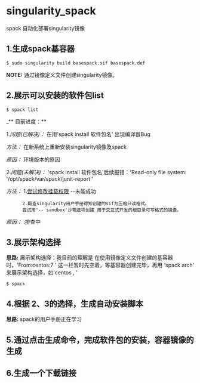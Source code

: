 # singularity_spack
spack 自动化部署singularity镜像

## 1.生成spack基容器 
 
```
$ sudo singularity build basespack.sif basespack.def
```

**NOTE:** 通过镜像定义文件创建singularity镜像。

## 2.展示可以安装的软件包list

```
$ spack list
```

_** 目前进度：**

1.*问题(已解决)：* 在用'spack install 软件包名' 出现编译器Bug 

*方法：* 在新系统上重新安装singularity镜像及spack 

*原因：* 环境版本的原因


2.*问题(未解决)：* 'spack install 软件包名'后续报错：'Read-only file system: '/opt/spack/var/spack/junit-report'' 

*方法：*  1.[尝试修改挂载权限](https://www.cnblogs.com/jxldjsn/p/11337990.html) --未能成功

          2.翻查singularity用户手册得知创建的sif为压缩只读格式。
          尝试用'-- sandbox'沙箱选项创建 用于交互式开发的根目录可写格式的镜像。 

*原因：* :排查中



## 3.展示架构选择

**思路:** 展示架构选择：我目前的理解是  在使用镜像定义文件创建的基容器时，'From:centos:7 ' 这一栏暂时先空着，等基容器创建完毕，再用 'spack arch'
来展示架构选择，如'centos , '
```
$ spack
```

## 4.根据 2、3的选择，生成自动安装脚本

**思路:** spack的用户手册正在学习




## 5.通过点击生成命令，完成软件包的安装，容器镜像的生成




## 6.生成一个下载链接
